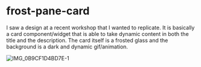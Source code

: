 # frost-pane-card
I saw a design at a recent workshop that I wanted to replicate. It is basically a card component/widget that is able to take dynamic content in both the title and the description. The card itself is a frosted glass and the background is a dark and dynamic gif/animation.


![IMG_0B9CF1D4BD7E-1](https://github.com/james-conacher/frost-pane-card/assets/42439714/0370f36d-b00c-4b39-8917-06c465a14df3)
